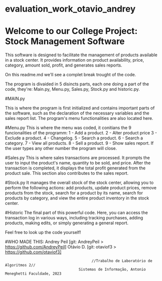 # evaluation_work_otavio_andrey

# Welcome to our College Project: Stock Management Software

This software is designed to facilitate the management of products available in a stock center. It provides information on product availability, price, category, amount sold, profit, and generates sales reports.

On this readme.md we'll see a complet break trought of the code. 

The program is divaided in 5 disincts parts, each one doing a part of the code, they're: Main.py, Menu.py, Sales.py, Stock.py and historic.py.

#MAIN.py

This is where the program is first initialized and contains important parts of the software, such as the declaration of the necessary variables and the sales report list. The program's menu functionalities are also located here.

#Menu.py
This is where the menu was coded, it conitians the 9 funcionalities of the programm: 
1 - Add a product.
2 - Alter product price
3 - Exclude a product.
4 - Changelog.
5 - Search a product.
6 - Search a category.
7 - View all products.
8 - Sell a product.
9 - Show sales report.
If the user types any other number the program will close.

#Sales.py
This is where sales transactions are processed. It prompts the user to input the product's name, quantity to be sold, and price. After the transaction is completed, it displays the total profit generated from the product sale.
This section also contributes to the sales report.

#Stock.py
It manages the overall stock of the stock center, allowing you to perform the following actions: add products, update product prices, remove products from the stock, search for a product by its name, search for products by category, and view the entire product inventory in the stock center.

#Historic
The final part of this powerful code. Here, you can access the transaction log in various ways, including tracking purchases, adding products, making edits, or simply generating a general report.

Feel free to look up the code yourself!

#WHO MADE THIS:
Andrey Peil [git: AndreyPeil > https://github.com/AndreyPeil]
Otávio D. [git: otaviof3 > https://github.com/otaviof3]

                                            //Trabalho de Laboratório de Algoritmos 2//
                                      Sistemas de Informação, Antonio Meneghetti Faculdade, 2023




